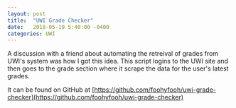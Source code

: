 ```yaml
---
layout: post
title:  "UWI Grade Checker"
date:   2018-05-19 5:40:00 -0400
categories: UWI
---
```


A discussion with a friend about automating the retreival of grades from UWI's system was how I got this idea. This script logins to the UWI site and then goes to the grade section where it scrape the data for the user's latest grades.

It can be found on GitHub at [https://github.com/foohyfooh/uwi-grade-checker](https://github.com/foohyfooh/uwi-grade-checker)

